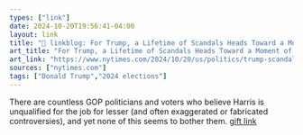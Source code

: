 ```yaml
---
types: ["link"]
date: 2024-10-20T19:56:41-04:00
layout: link
title: "🔗 linkblog: For Trump, a Lifetime of Scandals Heads Toward a Moment of Judgment'"
art_title: "For Trump, a Lifetime of Scandals Heads Toward a Moment of Judgment"
art_link: "https://www.nytimes.com/2024/10/20/us/politics/trump-scandals.html"
sources: ["nytimes.com"]
tags: ["Donald Trump","2024 elections"]
---
```

There are countless GOP politicians and voters who believe Harris is unqualified for the job for lesser (and often exaggerated or fabricated controversies), and yet none of this seems to bother them. [gift link](https://www.nytimes.com/2024/10/20/us/politics/trump-scandals.html?unlocked_article_code=1.Tk4.cMu8.hHpFU93u3VJl&smid=url-share)
